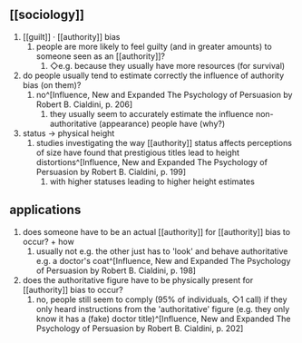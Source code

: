 ## [[sociology]]
1. [[guilt]] · [[authority]] bias
	1. people are more likely to feel guilty (and in greater amounts) to someone seen as an [[authority]]?
		1. ◇e.g. because they usually have more resources (for survival)
2. do people usually tend to estimate correctly the influence of authority bias (on them)?
	1. no^[Influence, New and Expanded The Psychology of Persuasion by Robert B. Cialdini, p. 206]
		1. they usually seem to accurately estimate the influence non-authoritative (appearance) people have (why?)
3. status → physical height
	1. studies investigating the way [[authority]] status affects perceptions of size have found that prestigious titles lead to height distortions^[Influence, New and Expanded The Psychology of Persuasion by Robert B. Cialdini, p. 199]
		1. with higher statuses leading to higher height estimates

## applications
1. does someone have to be an actual [[authority]] for [[authority]] bias to occur? + how
	1. usually not e.g. the other just has to 'look' and behave authoritative e.g. a doctor's coat^[Influence, New and Expanded The Psychology of Persuasion by Robert B. Cialdini, p. 198]
2. does the authoritative figure have to be physically present for [[authority]] bias to occur?
	1. no, people still seem to comply (95% of individuals, ◇1 call) if they only heard instructions from the 'authoritative' figure (e.g. they only know it has a (fake) doctor title)^[Influence, New and Expanded The Psychology of Persuasion by Robert B. Cialdini, p. 202]